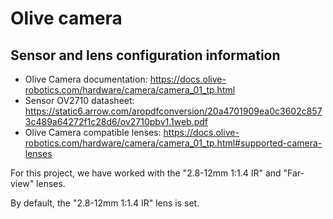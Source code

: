 # Olive camera

## Sensor and lens configuration information

- Olive Camera documentation: https://docs.olive-robotics.com/hardware/camera/camera_01_tp.html
- Sensor OV2710 datasheet: https://static6.arrow.com/aropdfconversion/20a4701909ea0c3602c8573c489a64272f1c28d6/ov2710pbv1.1web.pdf
- Olive Camera compatible lenses: https://docs.olive-robotics.com/hardware/camera/camera_01_tp.html#supported-camera-lenses

For this project, we have worked with the "2.8-12mm 1:1.4 IR" and "Far-view" lenses.

By default, the "2.8-12mm 1:1.4 IR" lens is set.
